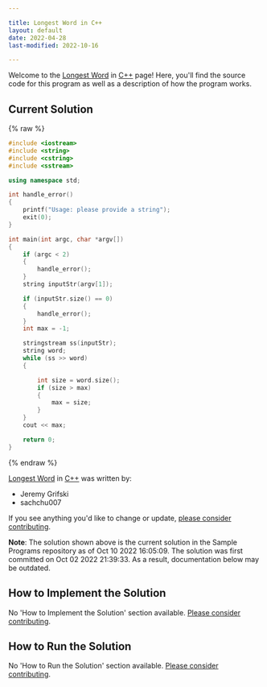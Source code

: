 ```yaml
---

title: Longest Word in C++
layout: default
date: 2022-04-28
last-modified: 2022-10-16

---
```


Welcome to the [Longest Word](https://sampleprograms.io/projects/longest-word) in [C++](https://sampleprograms.io/languages/c-plus-plus) page! Here, you'll find the source code for this program as well as a description of how the program works.

## Current Solution

{% raw %}

```c++
#include <iostream>
#include <string>
#include <cstring>
#include <sstream>

using namespace std;

int handle_error()
{
    printf("Usage: please provide a string");
    exit(0);
}

int main(int argc, char *argv[])
{
    if (argc < 2)
    {
        handle_error();
    }
    string inputStr(argv[1]);

    if (inputStr.size() == 0)
    {
        handle_error();
    }
    int max = -1;

    stringstream ss(inputStr);
    string word;
    while (ss >> word)
    {

        int size = word.size();
        if (size > max)
        {
            max = size;
        }
    }
    cout << max;

    return 0;
}
```

{% endraw %}

[Longest Word](https://sampleprograms.io/projects/longest-word) in [C++](https://sampleprograms.io/languages/c-plus-plus) was written by:

- Jeremy Grifski
- sachchu007

If you see anything you'd like to change or update, [please consider contributing](https://github.com/TheRenegadeCoder/sample-programs).

**Note**: The solution shown above is the current solution in the Sample Programs repository as of Oct 10 2022 16:05:09. The solution was first committed on Oct 02 2022 21:39:33. As a result, documentation below may be outdated.

## How to Implement the Solution

No 'How to Implement the Solution' section available. [Please consider contributing](https://github.com/TheRenegadeCoder/sample-programs-website).

## How to Run the Solution

No 'How to Run the Solution' section available. [Please consider contributing](https://github.com/TheRenegadeCoder/sample-programs-website).